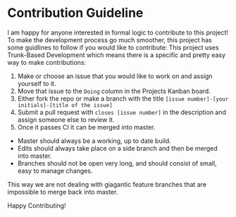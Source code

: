 # Contribution Guideline #
I am happy for anyone interested in formal logic to contribute to this project!
To make the development process go much smoother, this project has some guidlines to follow if you would like to contribute:
This project uses Trunk-Based Development which means there is a specific and pretty easy way to make contributions:
1. Make or choose an issue that you would like to work on and assign yourself to it.
2. Move that issue to the `Doing` column in the Projects Kanban board.
3. Either fork the repo or make a branch with the title `[issue number]-[your initials]-[title of the issue]`
4. Submit a pull request with `closes [issue number]` in the description and assign someone else to review it.
5. Once it passes CI it can be merged into master.
* Master should always be a working, up to date build. 
* Edits should always take place on a side branch and then be merged into master. 
* Branches should not be open very long, and should consist of small, easy to manage changes.

This way we are not dealing with giagantic feature branches that are impossible to merge back into master.

Happy Contributing!
